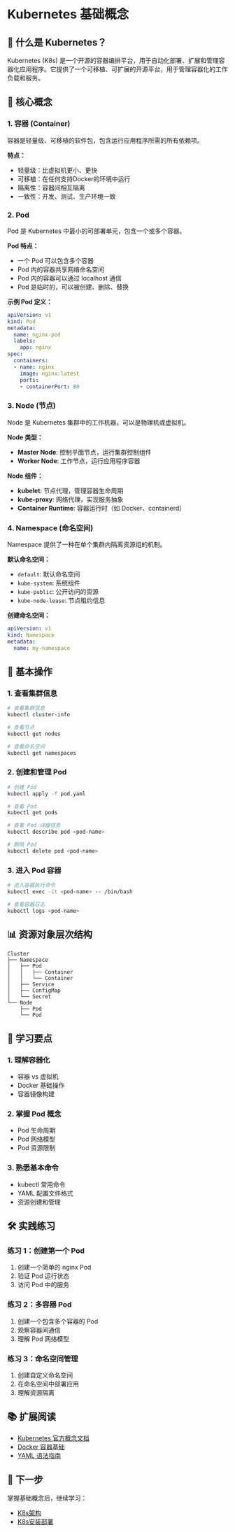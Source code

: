 # Kubernetes 基础概念

## 📖 什么是 Kubernetes？

Kubernetes (K8s) 是一个开源的容器编排平台，用于自动化部署、扩展和管理容器化应用程序。它提供了一个可移植、可扩展的开源平台，用于管理容器化的工作负载和服务。

## 🎯 核心概念

### 1. 容器 (Container)
容器是轻量级、可移植的软件包，包含运行应用程序所需的所有依赖项。

**特点：**
- 轻量级：比虚拟机更小、更快
- 可移植：在任何支持Docker的环境中运行
- 隔离性：容器间相互隔离
- 一致性：开发、测试、生产环境一致

### 2. Pod
Pod 是 Kubernetes 中最小的可部署单元，包含一个或多个容器。

**Pod 特点：**
- 一个 Pod 可以包含多个容器
- Pod 内的容器共享网络命名空间
- Pod 内的容器可以通过 localhost 通信
- Pod 是临时的，可以被创建、删除、替换

**示例 Pod 定义：**
```yaml
apiVersion: v1
kind: Pod
metadata:
  name: nginx-pod
  labels:
    app: nginx
spec:
  containers:
  - name: nginx
    image: nginx:latest
    ports:
    - containerPort: 80
```

### 3. Node (节点)
Node 是 Kubernetes 集群中的工作机器，可以是物理机或虚拟机。

**Node 类型：**
- **Master Node**: 控制平面节点，运行集群控制组件
- **Worker Node**: 工作节点，运行应用程序容器

**Node 组件：**
- **kubelet**: 节点代理，管理容器生命周期
- **kube-proxy**: 网络代理，实现服务抽象
- **Container Runtime**: 容器运行时（如 Docker、containerd）

### 4. Namespace (命名空间)
Namespace 提供了一种在单个集群内隔离资源组的机制。

**默认命名空间：**
- `default`: 默认命名空间
- `kube-system`: 系统组件
- `kube-public`: 公开访问的资源
- `kube-node-lease`: 节点租约信息

**创建命名空间：**
```yaml
apiVersion: v1
kind: Namespace
metadata:
  name: my-namespace
```

## 🔧 基本操作

### 1. 查看集群信息
```bash
# 查看集群信息
kubectl cluster-info

# 查看节点
kubectl get nodes

# 查看命名空间
kubectl get namespaces
```

### 2. 创建和管理 Pod
```bash
# 创建 Pod
kubectl apply -f pod.yaml

# 查看 Pod
kubectl get pods

# 查看 Pod 详细信息
kubectl describe pod <pod-name>

# 删除 Pod
kubectl delete pod <pod-name>
```

### 3. 进入 Pod 容器
```bash
# 进入容器执行命令
kubectl exec -it <pod-name> -- /bin/bash

# 查看容器日志
kubectl logs <pod-name>
```

## 📊 资源对象层次结构

```
Cluster
├── Namespace
│   ├── Pod
│   │   ├── Container
│   │   └── Container
│   ├── Service
│   ├── ConfigMap
│   └── Secret
└── Node
    ├── Pod
    └── Pod
```

## 🎯 学习要点

### 1. 理解容器化
- 容器 vs 虚拟机
- Docker 基础操作
- 容器镜像构建

### 2. 掌握 Pod 概念
- Pod 生命周期
- Pod 网络模型
- Pod 资源限制

### 3. 熟悉基本命令
- kubectl 常用命令
- YAML 配置文件格式
- 资源创建和管理

## 🛠️ 实践练习

### 练习 1：创建第一个 Pod
1. 创建一个简单的 nginx Pod
2. 验证 Pod 运行状态
3. 访问 Pod 中的服务

### 练习 2：多容器 Pod
1. 创建一个包含多个容器的 Pod
2. 观察容器间通信
3. 理解 Pod 网络模型

### 练习 3：命名空间管理
1. 创建自定义命名空间
2. 在命名空间中部署应用
3. 理解资源隔离

## 📚 扩展阅读

- [Kubernetes 官方概念文档](https://kubernetes.io/docs/concepts/)
- [Docker 容器基础](https://docs.docker.com/get-started/)
- [YAML 语法指南](https://yaml.org/spec/)

## 🎯 下一步

掌握基础概念后，继续学习：
- [K8s架构](./02-architecture/README.md)
- [K8s安装部署](./03-installation/README.md) 